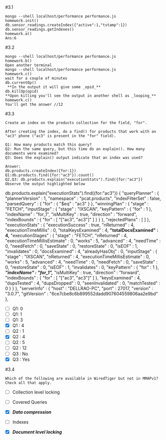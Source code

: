 #3.1
```
mongo --shell localhost/performance performance.js
homework.init()
db.sensor_readings.createIndex({"active":1,"tstamp":1})
db.sensor_readings.getIndexes()
homework.a()
Ans:6
```
#3.2
```
mongo --shell localhost/performance performance.js
homework.b()
Open another terminal
mongo --shell localhost/performance performance.js
homework.c()
wait for a couple of minutes
db.currentOp()
 **In the output it will give some _opid_**
db.killOp(opid)
**Upon killing you'll see the output in another shell as _looping_**
homework.c()
You'll get the answer //12
```


#3.3
```
Create an index on the products collection for the field, "for".

After creating the index, do a find() for products that work with an "ac3" phone ("ac3" is present in the "for" field).

Q1: How many products match this query?
Q2: Run the same query, but this time do an explain(). How many documents were examined?
Q3: Does the explain() output indicate that an index was used?
```
```
Answer:
db.products.createIndex({for:1})
Q1:db.products.find({for:"ac3"}).count()
Q2,Q3: db.products.explain("executionStats").find({for:"ac3"})
Observe the output highlighted below
```
 db.products.explain("executionStats").find({for:"ac3"})
{
        "queryPlanner" : {
                "plannerVersion" : 1,
                "namespace" : "pcat.products",
                "indexFilterSet" : false,
                "parsedQuery" : {
                        "for" : {
                                "$eq" : "ac3"
                        }
                },
                "winningPlan" : {
                        "stage" : "FETCH",
                        "inputStage" : {
                                "stage" : "IXSCAN",
                                "keyPattern" : {
                                        "for" : 1
                                },
                                "indexName" : "for_1",
                                "isMultiKey" : true,
                                "direction" : "forward",
                                "indexBounds" : {
                                        "for" : [
                                                "[\"ac3\", \"ac3\"]"
                                        ]
                                }
                        }
                },
                "rejectedPlans" : [ ]
        },
        "executionStats" : {
                "executionSuccess" : true,
                "nReturned" : 4,
                "executionTimeMillis" : 0,
                "totalKeysExamined" : 4,
                **"totalDocsExamined" : 4,**
                "executionStages" : {
                        "stage" : "FETCH",
                        "nReturned" : 4,
                        "executionTimeMillisEstimate" : 0,
                        "works" : 5,
                        "advanced" : 4,
                        "needTime" : 0,
                        "needFetch" : 0,
                        "saveState" : 0,
                        "restoreState" : 0,
                        "isEOF" : 1,
                        "invalidates" : 0,
                        "docsExamined" : 4,
                        "alreadyHasObj" : 0,
                        "inputStage" : {
                                "stage" : "IXSCAN",
                                "nReturned" : 4,
                                "executionTimeMillisEstimate" : 0,
                                "works" : 5,
                                "advanced" : 4,
                                "needTime" : 0,
                                "needFetch" : 0,
                                "saveState" : 0,
                                "restoreState" : 0,
                                "isEOF" : 1,
                                "invalidates" : 0,
                                "keyPattern" : {
                                        "for" : 1
                                },
                                **_"indexName" : "for_1",_**
                                "isMultiKey" : true,
                                "direction" : "forward",
                                "indexBounds" : {
                                        "for" : [
                                                "[\"ac3\", \"ac3\"]"
                                        ]
                                },
                                "keysExamined" : 4,
                                "dupsTested" : 4,
                                "dupsDropped" : 0,
                                "seenInvalidated" : 0,
                                "matchTested" : 0
                        }
                }
        },
        "serverInfo" : {
                "host" : "DELLRAO-PC",
                "port" : 27017,
                "version" : "3.0.7",
                "gitVersion" : "6ce7cbe8c6b899552dadd907604559806aa2e9bd"
        },

- [ ] Q1: 0
- [ ] Q1: 1
- [ ] Q1: 3
- [X] Q1 : 4
- [ ] Q2 : 1
- [X] Q2 : 4
- [ ] Q2 : 5
- [ ] Q2 : 12
- [ ] Q3 : No
- [X] Q3 : Yes

#3.4
```
Which of the following are available in WiredTiger but not in MMAPv1? Check all that apply.
```
- [ ] Collection level locking</br>
- [ ] Covered Queries</br>
- [X] **_Data compression_**</br>
- [ ] Indexes</br>
- [X] **_Document level locking_**</br>
 


